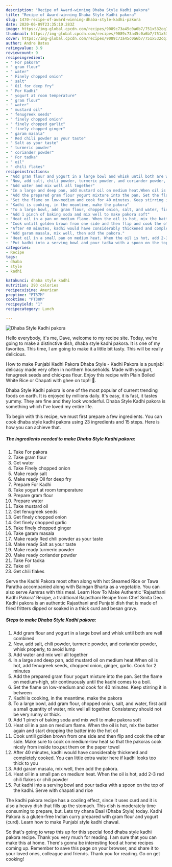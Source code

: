 ```yaml
---
description: "Recipe of Award-winning Dhaba Style Kadhi pakora"
title: "Recipe of Award-winning Dhaba Style Kadhi pakora"
slug: 1470-recipe-of-award-winning-dhaba-style-kadhi-pakora
date: 2020-06-09T23:35:10.283Z
image: https://img-global.cpcdn.com/recipes/9089c73a45c0a6b7/751x532cq70/dhaba-style-kadhi-pakora-recipe-main-photo.jpg
thumbnail: https://img-global.cpcdn.com/recipes/9089c73a45c0a6b7/751x532cq70/dhaba-style-kadhi-pakora-recipe-main-photo.jpg
cover: https://img-global.cpcdn.com/recipes/9089c73a45c0a6b7/751x532cq70/dhaba-style-kadhi-pakora-recipe-main-photo.jpg
author: Andre Bates
ratingvalue: 3.9
reviewcount: 9
recipeingredient:
- " For pakora"
- " gram flour"
- " water"
- " Finely chopped onion"
- " salt"
- " Oil for deep fry"
- " For Kadhi"
- " yogurt at room temperature"
- " gram flour"
- " water"
- " mustard oil"
- " fenugreek seeds"
- " finely chopped onion"
- " finely chopped garlic"
- " finely chopped ginger"
- " garam masala"
- " Red chili powder as your taste"
- " Salt as your taste"
- " turmeric powder"
- " coriander powder"
- " For tadka"
- " oil"
- " chili flakes"
recipeinstructions:
- "Add gram flour and yogurt in a large bowl and whisk until both are well combined"
- "Now, add salt, chili powder, turmeric powder, and coriander powder, whisk properly, to avoid lump"
- "Add water and mix well all together"
- "In a large and deep pan, add mustard oil on medium heat.When oil is hot, add fenugreek seeds, chopped onion, ginger, garlic. Cook for 2 minutes"
- "Add the prepared gram flour yogurt mixture into the pan. Set the flame on medium-high, stir continuously until the kadhi comes to a boil."
- "Set the flame on low-medium and cook for 40 minutes. Keep stirring it in between"
- "Kadhi is cooking, in the meantime, make the pakora"
- "To a large bowl, add gram flour, chopped onion, salt, and water, first add a small quantity of water, mix well all together. Consistency should not be very runny or thick."
- "Add 1 pinch of baking soda and mix well to make pakora soft"
- "Heat oil in a pan on medium flame. When the oil is hot, mix the batter again and start dropping the batter into the hot oil"
- "Cook untill golden brown from one side and then flip and cook the other side. Make sure to cook on medium-low heat so that the pakoras cook nicely from inside too.put them on the paper towel"
- "After 40 minutes, kadhi would have considerably thickened and completely cooked. You can little extra water here if kadhi looks too thick to you"
- "Add garam masala, mix well, then add the pakora."
- "Heat oil in a small pan on medium heat. When the oil is hot, add 2-3 red chili flakes or chili powder"
- "Put kadhi into a serving bowl and pour tadka with a spoon on the top of the kadhi. Serve with chapati and rice"
categories:
- Recipe
tags:
- dhaba
- style
- kadhi

katakunci: dhaba style kadhi 
nutrition: 293 calories
recipecuisine: American
preptime: "PT37M"
cooktime: "PT30M"
recipeyield: "1"
recipecategory: Lunch

---
```



![Dhaba Style Kadhi pakora](https://img-global.cpcdn.com/recipes/9089c73a45c0a6b7/751x532cq70/dhaba-style-kadhi-pakora-recipe-main-photo.jpg)

Hello everybody, it's me, Dave, welcome to my recipe site. Today, we're going to make a distinctive dish, dhaba style kadhi pakora. It is one of my favorites. This time, I am going to make it a little bit tasty. This will be really delicious.

How to make Punjabi Kadhi Pakora Dhaba Style - Kadhi Pakora is a punjabi delicacy made very often in northern households. Made with yougurt, fenugreek seeds and chickpea flour. Enjoy this recipe with Plain Boiled White Rice or Chapati with ghee on top!! 🙂.

Dhaba Style Kadhi pakora is one of the most popular of current trending foods on earth. It is enjoyed by millions daily. It's easy, it is fast, it tastes yummy. They are fine and they look wonderful. Dhaba Style Kadhi pakora is something which I've loved my entire life.


To begin with this recipe, we must first prepare a few ingredients. You can cook dhaba style kadhi pakora using 23 ingredients and 15 steps. Here is how you can achieve that.

<!--inarticleads1-->

##### The ingredients needed to make Dhaba Style Kadhi pakora:

1. Take  For pakora
1. Take  gram flour
1. Get  water
1. Take  Finely chopped onion
1. Make ready  salt
1. Make ready  Oil for deep fry
1. Prepare  For Kadhi
1. Take  yogurt at room temperature
1. Prepare  gram flour
1. Prepare  water
1. Take  mustard oil
1. Get  fenugreek seeds
1. Get  finely chopped onion
1. Get  finely chopped garlic
1. Take  finely chopped ginger
1. Take  garam masala
1. Make ready  Red chili powder as your taste
1. Make ready  Salt as your taste
1. Make ready  turmeric powder
1. Make ready  coriander powder
1. Take  For tadka
1. Take  oil
1. Get  chili flakes


Serve the Kadhi Pakora most often along with hot Steamed Rice or Tawa Paratha accompanied along with Baingan Bharta as a vegetable. You can also serve Aamras with this meal. Learn How To Make Authentic &#39;Rajasthani Kadhi Pakora&#39; Recipe, a traditional Rajasthani Recipe from Chef Smita Deo. Kadhi pakora is an authentic Rajasthani and Punjabi dish that is made of fried fritters dipped or soaked in a thick curd and besan gravy. 

<!--inarticleads2-->

##### Steps to make Dhaba Style Kadhi pakora:

1. Add gram flour and yogurt in a large bowl and whisk until both are well combined
1. Now, add salt, chili powder, turmeric powder, and coriander powder, whisk properly, to avoid lump
1. Add water and mix well all together
1. In a large and deep pan, add mustard oil on medium heat.When oil is hot, add fenugreek seeds, chopped onion, ginger, garlic. Cook for 2 minutes
1. Add the prepared gram flour yogurt mixture into the pan. Set the flame on medium-high, stir continuously until the kadhi comes to a boil.
1. Set the flame on low-medium and cook for 40 minutes. Keep stirring it in between
1. Kadhi is cooking, in the meantime, make the pakora
1. To a large bowl, add gram flour, chopped onion, salt, and water, first add a small quantity of water, mix well all together. Consistency should not be very runny or thick.
1. Add 1 pinch of baking soda and mix well to make pakora soft
1. Heat oil in a pan on medium flame. When the oil is hot, mix the batter again and start dropping the batter into the hot oil
1. Cook untill golden brown from one side and then flip and cook the other side. Make sure to cook on medium-low heat so that the pakoras cook nicely from inside too.put them on the paper towel
1. After 40 minutes, kadhi would have considerably thickened and completely cooked. You can little extra water here if kadhi looks too thick to you
1. Add garam masala, mix well, then add the pakora.
1. Heat oil in a small pan on medium heat. When the oil is hot, add 2-3 red chili flakes or chili powder
1. Put kadhi into a serving bowl and pour tadka with a spoon on the top of the kadhi. Serve with chapati and rice


The kadhi pakora recipe has a cooling effect, since it uses curd and it is also a heavy dish that fills up the stomach. This dish is moderately time consuming to prepare, but. Lets try chana Daal (Dhaba Style) today. Kadhi Pakora is a gluten-free Indian curry prepared with gram flour and yogurt (curd). Learn how to make Punjabi style kadhi chawal. 

So that's going to wrap this up for this special food dhaba style kadhi pakora recipe. Thank you very much for reading. I am sure that you can make this at home. There's gonna be interesting food at home recipes coming up. Remember to save this page on your browser, and share it to your loved ones, colleague and friends. Thank you for reading. Go on get cooking!
